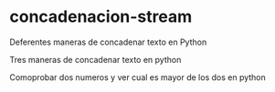 # concadenacion-stream
Deferentes maneras de concadenar texto en Python

Tres maneras de concadenar texto en python 

Comoprobar dos numeros y ver cual es mayor de los dos en python
